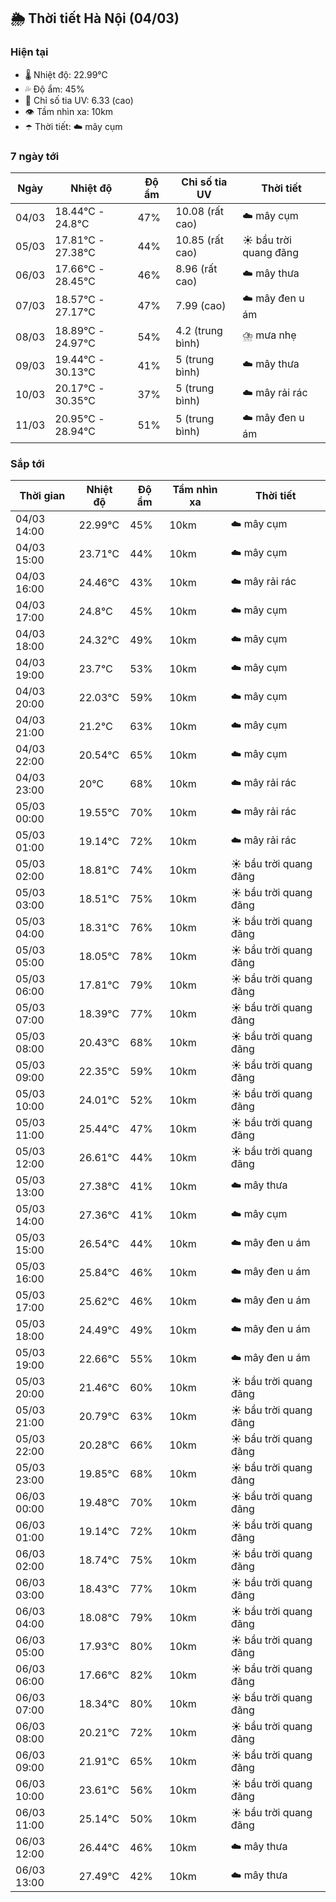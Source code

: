 ## 🌦️ Thời tiết Hà Nội (04/03)

### Hiện tại

- 🌡️ Nhiệt độ: 22.99℃
- 💦 Độ ẩm: 45%
- 🌟 Chỉ số tia UV: 6.33 (cao)
- 👁️ Tầm nhìn xa: 10km
- ☂️ Thời tiết: ☁️ mây cụm

### 7 ngày tới

| Ngày | Nhiệt độ | Độ ẩm | Chỉ số tia UV | Thời tiết |
| --- | --- | --- | --- | --- |
| 04/03 | 18.44℃ - 24.8℃ | 47% | 10.08 (rất cao) | ☁️ mây cụm |
| 05/03 | 17.81℃ - 27.38℃ | 44% | 10.85 (rất cao) | ☀️ bầu trời quang đãng |
| 06/03 | 17.66℃ - 28.45℃ | 46% | 8.96 (rất cao) | ☁️ mây thưa |
| 07/03 | 18.57℃ - 27.17℃ | 47% | 7.99 (cao) | ☁️ mây đen u ám |
| 08/03 | 18.89℃ - 24.97℃ | 54% | 4.2 (trung bình) | ⛈️ mưa nhẹ |
| 09/03 | 19.44℃ - 30.13℃ | 41% | 5 (trung bình) | ☁️ mây thưa |
| 10/03 | 20.17℃ - 30.35℃ | 37% | 5 (trung bình) | ☁️ mây rải rác |
| 11/03 | 20.95℃ - 28.94℃ | 51% | 5 (trung bình) | ☁️ mây đen u ám |

### Sắp tới

| Thời gian | Nhiệt độ | Độ ẩm | Tầm nhìn xa | Thời tiết |
| --- | --- | --- | --- | --- |
| 04/03 14:00 | 22.99℃ | 45% | 10km | ☁️ mây cụm |
| 04/03 15:00 | 23.71℃ | 44% | 10km | ☁️ mây cụm |
| 04/03 16:00 | 24.46℃ | 43% | 10km | ☁️ mây rải rác |
| 04/03 17:00 | 24.8℃ | 45% | 10km | ☁️ mây cụm |
| 04/03 18:00 | 24.32℃ | 49% | 10km | ☁️ mây cụm |
| 04/03 19:00 | 23.7℃ | 53% | 10km | ☁️ mây cụm |
| 04/03 20:00 | 22.03℃ | 59% | 10km | ☁️ mây cụm |
| 04/03 21:00 | 21.2℃ | 63% | 10km | ☁️ mây cụm |
| 04/03 22:00 | 20.54℃ | 65% | 10km | ☁️ mây cụm |
| 04/03 23:00 | 20℃ | 68% | 10km | ☁️ mây rải rác |
| 05/03 00:00 | 19.55℃ | 70% | 10km | ☁️ mây rải rác |
| 05/03 01:00 | 19.14℃ | 72% | 10km | ☁️ mây rải rác |
| 05/03 02:00 | 18.81℃ | 74% | 10km | ☀️ bầu trời quang đãng |
| 05/03 03:00 | 18.51℃ | 75% | 10km | ☀️ bầu trời quang đãng |
| 05/03 04:00 | 18.31℃ | 76% | 10km | ☀️ bầu trời quang đãng |
| 05/03 05:00 | 18.05℃ | 78% | 10km | ☀️ bầu trời quang đãng |
| 05/03 06:00 | 17.81℃ | 79% | 10km | ☀️ bầu trời quang đãng |
| 05/03 07:00 | 18.39℃ | 77% | 10km | ☀️ bầu trời quang đãng |
| 05/03 08:00 | 20.43℃ | 68% | 10km | ☀️ bầu trời quang đãng |
| 05/03 09:00 | 22.35℃ | 59% | 10km | ☀️ bầu trời quang đãng |
| 05/03 10:00 | 24.01℃ | 52% | 10km | ☀️ bầu trời quang đãng |
| 05/03 11:00 | 25.44℃ | 47% | 10km | ☀️ bầu trời quang đãng |
| 05/03 12:00 | 26.61℃ | 44% | 10km | ☀️ bầu trời quang đãng |
| 05/03 13:00 | 27.38℃ | 41% | 10km | ☁️ mây thưa |
| 05/03 14:00 | 27.36℃ | 41% | 10km | ☁️ mây cụm |
| 05/03 15:00 | 26.54℃ | 44% | 10km | ☁️ mây đen u ám |
| 05/03 16:00 | 25.84℃ | 46% | 10km | ☁️ mây đen u ám |
| 05/03 17:00 | 25.62℃ | 46% | 10km | ☁️ mây đen u ám |
| 05/03 18:00 | 24.49℃ | 49% | 10km | ☁️ mây đen u ám |
| 05/03 19:00 | 22.66℃ | 55% | 10km | ☁️ mây đen u ám |
| 05/03 20:00 | 21.46℃ | 60% | 10km | ☀️ bầu trời quang đãng |
| 05/03 21:00 | 20.79℃ | 63% | 10km | ☀️ bầu trời quang đãng |
| 05/03 22:00 | 20.28℃ | 66% | 10km | ☀️ bầu trời quang đãng |
| 05/03 23:00 | 19.85℃ | 68% | 10km | ☀️ bầu trời quang đãng |
| 06/03 00:00 | 19.48℃ | 70% | 10km | ☀️ bầu trời quang đãng |
| 06/03 01:00 | 19.14℃ | 72% | 10km | ☀️ bầu trời quang đãng |
| 06/03 02:00 | 18.74℃ | 75% | 10km | ☀️ bầu trời quang đãng |
| 06/03 03:00 | 18.43℃ | 77% | 10km | ☀️ bầu trời quang đãng |
| 06/03 04:00 | 18.08℃ | 79% | 10km | ☀️ bầu trời quang đãng |
| 06/03 05:00 | 17.93℃ | 80% | 10km | ☀️ bầu trời quang đãng |
| 06/03 06:00 | 17.66℃ | 82% | 10km | ☀️ bầu trời quang đãng |
| 06/03 07:00 | 18.34℃ | 80% | 10km | ☀️ bầu trời quang đãng |
| 06/03 08:00 | 20.21℃ | 72% | 10km | ☀️ bầu trời quang đãng |
| 06/03 09:00 | 21.91℃ | 65% | 10km | ☀️ bầu trời quang đãng |
| 06/03 10:00 | 23.61℃ | 56% | 10km | ☀️ bầu trời quang đãng |
| 06/03 11:00 | 25.14℃ | 50% | 10km | ☀️ bầu trời quang đãng |
| 06/03 12:00 | 26.44℃ | 46% | 10km | ☁️ mây thưa |
| 06/03 13:00 | 27.49℃ | 42% | 10km | ☁️ mây thưa |
